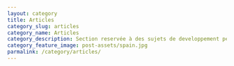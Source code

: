 ```yaml
---
layout: category
title: Articles
category_slug: articles
category_name: Articles
category_description: Section reservée à des sujets de developpement personnel.
category_feature_image: post-assets/spain.jpg
parmalink: /category/articles/
---
```

